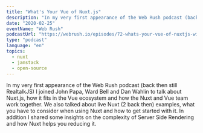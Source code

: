 ```yaml
---
title: "What's Your Vue of Nuxt.js"
description: "In my very first appearance of the Web Rush podcast (back then still RealtalkJS) I joined John Papa, Ward Bell and Dan Wahlin to talk about Nuxt.js, how it fits in the Vue ecosystem and how the Nuxt and Vue team work together."
date: "2020-02-25"
eventName: "Web Rush"
podcastUrl: "https://webrush.io/episodes/72-whats-your-vue-of-nuxtjs-with-alexander-lichter-OajJOphw"
type: "podcast"
language: "en"
topics:
  - nuxt
  - jamstack
  - open-source
---
```


In my very first appearance of the Web Rush podcast (back then still RealtalkJS) I joined John Papa, Ward Bell and Dan Wahlin to talk about Nuxt.js, how it fits in the Vue ecosystem and how the Nuxt and Vue team work together. We also talked about live Nuxt (2 back then) examples, what you have to consider when using Nuxt and how to get started with it.
In addition I shared some insights on the complexity of Server Side Rendering and how Nuxt helps you reducing it.
